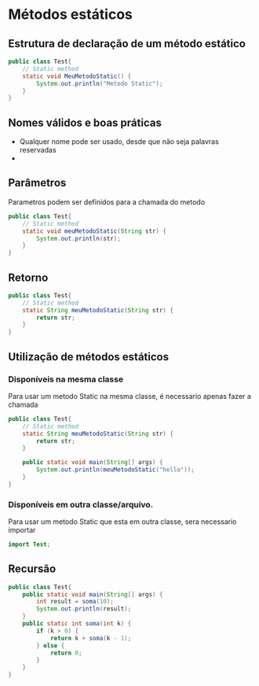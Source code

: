 # Métodos estáticos
## Estrutura de declaração de um método estático
```Java
public class Test{
    // Static method
    static void MeuMetodoStatic() {
        System.out.println("Metodo Static");
    }
}
```
## Nomes válidos e boas práticas
* Qualquer nome pode ser usado, desde que não seja palavras reservadas
* 
## Parâmetros
Parametros podem ser definidos para a chamada do metodo
```Java
public class Test{
    // Static method
    static void meuMetodoStatic(String str) {
        System.out.println(str);
    }
}
```
## Retorno
```Java
public class Test{
    // Static method
    static String meuMetodoStatic(String str) {
        return str;
    }
}
```
## Utilização de métodos estáticos
### Disponíveis na mesma classe
Para usar um metodo Static na mesma classe, é necessario apenas fazer a chamada
```Java
public class Test{
    // Static method
    static String meuMetodoStatic(String str) {
        return str;
    }

    public static void main(String[] args) {
        System.out.println(meuMetodoStatic("hello"));
    }
}
```

### Disponíveis em outra classe/arquivo.
Para usar um metodo Static que esta em outra classe, sera necessario importar
```Java
import Test;
```

## Recursão

```Java
public class Test{
    public static void main(String[] args) {
        int result = soma(10);
        System.out.println(result);
    }
    public static int soma(int k) {
        if (k > 0) {
            return k + soma(k - 1);
        } else {
            return 0;
        }
    }
}
```

